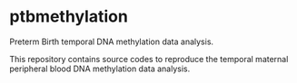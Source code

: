 # ptbmethylation
Preterm Birth temporal DNA methylation data analysis.

This repository contains source codes to reproduce the temporal maternal peripheral blood DNA methylation data analysis. 